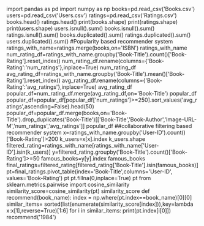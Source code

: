 import pandas as pd
import numpy as np
books=pd.read_csv('Books.csv')
users=pd.read_csv('Users.csv')
ratings=pd.read_csv('Ratings.csv')
books.head()
ratings.head()
print(books.shape)
print(ratings.shape)
print(users.shape)
users.isnull().sum()
books.isnull().sum()
ratings.isnull().sum()
books.duplicated().sum()
ratings.duplicated().sum()
users.duplicated().sum()
#Popularity based recommender system
ratings_with_name=ratings.merge(books,on='ISBN')
ratings_with_name
num_rating_df=ratings_with_name.groupby('Book-Title').count()['Book-Rating'].reset_index()
num_rating_df.rename(columns={'Book-Rating':'num_ratings'},inplace=True)
num_rating_df
avg_rating_df=ratings_with_name.groupby('Book-Title').mean()['Book-Rating'].reset_index()
avg_rating_df.rename(columns={'Book-Rating':'avg_ratings'},inplace=True)
avg_rating_df
popular_df=num_rating_df.merge(avg_rating_df,on='Book-Title')
popular_df
popular_df=popular_df[popular_df['num_ratings']>=250].sort_values('avg_ratings',ascending=False).head(50)
popular_df=popular_df.merge(books,on='Book-Title').drop_duplicates('Book-Title')[['Book-Title','Book-Author','Image-URL-M','num_ratings','avg_ratings']]
popular_df
##collaborative filtering based recommender system
x=ratings_with_name.groupby('User-ID').count()['Book-Rating']>200
k_users=x[x].index
k_users.shape
filtered_rating=ratings_with_name[ratings_with_name['User-ID'].isin(k_users)]
y=filtered_rating.groupby('Book-Title').count()['Book-Rating']>=50
famous_books=y[y].index
famous_books
final_ratings=filtered_rating[filtered_rating['Book-Title'].isin(famous_books)]
pt=final_ratings.pivot_table(index='Book-Title',columns='User-ID', values='Book-Rating')
pt
pt.fillna(0,inplace=True)
pt
from sklearn.metrics.pairwise import cosine_similarity
similarity_score=cosine_similarity(pt)
similarity_score
def recommend(book_name):
    index = np.where(pt.index==book_name)[0][0]
    similar_items= sorted(list(enumerate(similarity_score[index])),key=lambda x:x[1],reverse=True)[1:6]
    for i in similar_items:
        print(pt.index[i[0]])
recommend('1984')
